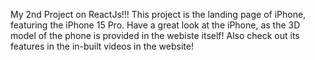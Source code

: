 My 2nd Project on ReactJs!!!
This project is the landing page of iPhone, featuring the iPhone 15 Pro. Have a great look at the iPhone, as the 3D model of the phone is provided in the webiste itself!
Also check out its features in the in-built videos in the website!

